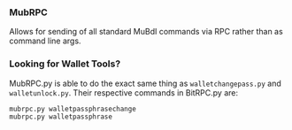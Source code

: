 ### MubRPC
Allows for sending of all standard MuBdI commands via RPC rather than as command line args.

### Looking for Wallet Tools?
MubRPC.py is able to do the exact same thing as `walletchangepass.py` and `walletunlock.py`. Their respective commands in BitRPC.py are:

	mubrpc.py walletpassphrasechange
	mubrpc.py walletpassphrase
